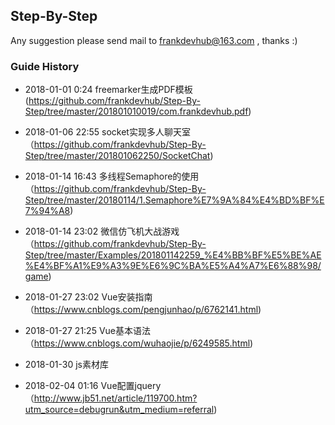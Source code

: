 ## Step-By-Step
Any suggestion please send mail to frankdevhub@163.com , thanks :)

### Guide History

* 2018-01-01 0:24 freemarker生成PDF模板 (https://github.com/frankdevhub/Step-By-Step/tree/master/201801010019/com.frankdevhub.pdf)

* 2018-01-06 22:55 socket实现多人聊天室（https://github.com/frankdevhub/Step-By-Step/tree/master/201801062250/SocketChat)

* 2018-01-14 16:43 多线程Semaphore的使用（https://github.com/frankdevhub/Step-By-Step/tree/master/20180114/1.Semaphore%E7%9A%84%E4%BD%BF%E7%94%A8)

* 2018-01-14 23:02 微信仿飞机大战游戏（https://github.com/frankdevhub/Step-By-Step/tree/master/Examples/201801142259_%E4%BB%BF%E5%BE%AE%E4%BF%A1%E9%A3%9E%E6%9C%BA%E5%A4%A7%E6%88%98/game)

* 2018-01-27 23:02 Vue安装指南（https://www.cnblogs.com/pengjunhao/p/6762141.html)

* 2018-01-27 21:25 Vue基本语法（https://www.cnblogs.com/wuhaojie/p/6249585.html)

* 2018-01-30 js素材库

* 2018-02-04 01:16 Vue配置jquery（http://www.jb51.net/article/119700.htm?utm_source=debugrun&utm_medium=referral)
